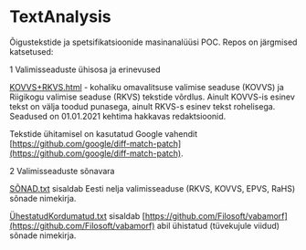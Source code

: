 # TextAnalysis

Õigustekstide ja spetsifikatsioonide masinanalüüsi POC. Repos on järgmised katsetused:

1  Valimisseaduste ühisosa ja erinevused

[KOVVS+RKVS.html](https://e-gov.github.io/TextAnalysis/KOVVS+RKVS.html) - kohaliku omavalitsuse valimise seaduse (KOVVS) ja Riigikogu valimise seaduse (RKVS) tekstide võrdlus. Ainult KOVVS-is esinev tekst on välja toodud punasega, ainult RKVS-s esinev tekst rohelisega. Seadused on 01.01.2021 kehtima hakkavas redaktsioonid.

Tekstide ühitamisel on kasutatud Google vahendit [https://github.com/google/diff-match-patch](https://github.com/google/diff-match-patch).

2  Valimisseaduste sõnavara

[SÕNAD.txt](https://github.com/e-gov/TextAnalysis/blob/master/S%C3%95NAD.txt) sisaldab Eesti nelja valimisseaduse (RKVS, KOVVS, EPVS, RaHS) sõnade nimekirja.

[ÜhestatudKordumatud.txt](https://github.com/e-gov/TextAnalysis/blob/master/%C3%9ChtestatudKordumatud.txt) sisaldab [https://github.com/Filosoft/vabamorf](https://github.com/Filosoft/vabamorf) abil ühistatud (tüvekujule viidud) sõnade nimekirja.

